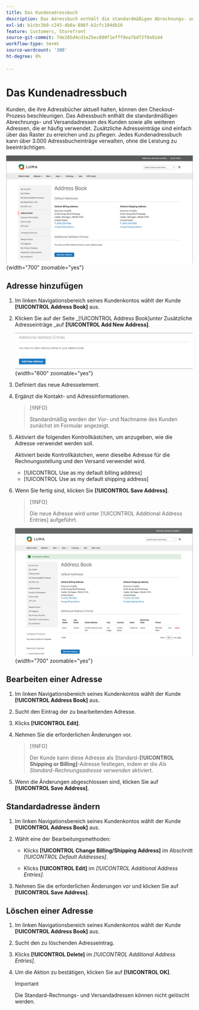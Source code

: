 ```yaml
---
title: Das Kundenadressbuch
description: Das Adressbuch enthält die standardmäßigen Abrechnungs- und Versandadressen des Kunden sowie alle weiteren Adressen, die er häufig verwendet.
exl-id: b1cbc3b0-c245-4b8a-886f-b2cfc104db16
feature: Customers, Storefront
source-git-commit: 7de285d4cd1e25ec890f1efff9ea7bdf2f0a9144
workflow-type: tm+mt
source-wordcount: '300'
ht-degree: 0%

---
```


# Das Kundenadressbuch

Kunden, die ihre Adressbücher aktuell halten, können den Checkout-Prozess beschleunigen. Das Adressbuch enthält die standardmäßigen Abrechnungs- und Versandadressen des Kunden sowie alle weiteren Adressen, die er häufig verwendet. Zusätzliche Adresseinträge sind einfach über das Raster zu erreichen und zu pflegen. Jedes Kundenadressbuch kann über 3.000 Adressbucheinträge verwalten, ohne die Leistung zu beeinträchtigen.

![Adressbuch](assets/customer-account-dashboard-address-book.png){width="700" zoomable="yes"}

## Adresse hinzufügen

1. Im linken Navigationsbereich seines Kundenkontos wählt der Kunde **[!UICONTROL Address Book]** aus.

1. Klicken Sie auf der Seite _[!UICONTROL Address Book]_unter_ Zusätzliche Adresseinträge _auf **[!UICONTROL Add New Address]**.

   ![Neue Adresse hinzufügen](assets/add-new-address.png){width="600" zoomable="yes"}

1. Definiert das neue Adresselement.

1. Ergänzt die Kontakt- und Adressinformationen.

   >[!INFO]
   >
   >Standardmäßig werden der Vor- und Nachname des Kunden zunächst im Formular angezeigt.

1. Aktiviert die folgenden Kontrollkästchen, um anzugeben, wie die Adresse verwendet werden soll.

   Aktiviert beide Kontrollkästchen, wenn dieselbe Adresse für die Rechnungsstellung und den Versand verwendet wird.

   * [!UICONTROL Use as my default billing address]
   * [!UICONTROL Use as my default shipping address]

1. Wenn Sie fertig sind, klicken Sie **[!UICONTROL Save Address]**.

   >[!INFO]
   >
   >Die neue Adresse wird unter [!UICONTROL Additional Address Entries] aufgeführt.

   ![Zusätzliche Adresseinträge](assets/customer-account-dashboard-address-saved.png){width="700" zoomable="yes"}

## Bearbeiten einer Adresse

1. Im linken Navigationsbereich seines Kundenkontos wählt der Kunde **[!UICONTROL Address Book]** aus.

1. Sucht den Eintrag der zu bearbeitenden Adresse.

1. Klicks **[!UICONTROL Edit]**.

1. Nehmen Sie die erforderlichen Änderungen vor.

   >[!INFO]
   >
   >Der Kunde kann diese Adresse als Standard-**[!UICONTROL Shipping or Billing]**-Adresse festlegen, indem er die _Als Standard-Rechnungsadresse verwenden_ aktiviert.

1. Wenn die Änderungen abgeschlossen sind, klicken Sie auf **[!UICONTROL Save Address]**.

## Standardadresse ändern

1. Im linken Navigationsbereich seines Kundenkontos wählt der Kunde **[!UICONTROL Address Book]** aus.

1. Wählt eine der Bearbeitungsmethoden:

   * Klicks **[!UICONTROL Change Billing/Shipping Address]** im Abschnitt _[!UICONTROL Default Addresses]_.

   * Klicks **[!UICONTROL Edit]** im _[!UICONTROL Additional Address Entries]_.

1. Nehmen Sie die erforderlichen Änderungen vor und klicken Sie auf **[!UICONTROL Save Address]**.

## Löschen einer Adresse

1. Im linken Navigationsbereich seines Kundenkontos wählt der Kunde **[!UICONTROL Address Book]** aus.

1. Sucht den zu löschenden Adresseintrag.

1. Klicks **[!UICONTROL Delete]** im _[!UICONTROL Additional Address Entries]_.

1. Um die Aktion zu bestätigen, klicken Sie auf **[!UICONTROL OK]**.

   >[!IMPORTANT]
   >
   >Die Standard-Rechnungs- und Versandadressen können nicht gelöscht werden.
